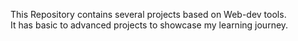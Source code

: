 This Repository contains several projects based on Web-dev tools.
<br>
It has basic to advanced projects to showcase my learning journey.
